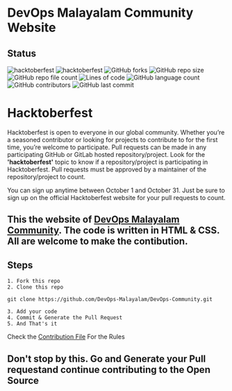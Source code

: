 # DevOps Malayalam Community Website

## Status
![hacktoberfest](https://img.shields.io/badge/DevOps-Community-red)
![hacktoberfest](https://img.shields.io/badge/Hacktoberfest-2021-red)
![GitHub forks](https://img.shields.io/github/forks/DevOps-Malayalam/DevOps-Community?label=Fork&style=flat-square)
![GitHub repo size](https://img.shields.io/github/repo-size/DevOps-Malayalam/DevOps-Community?style=flat-square)
![GitHub repo file count](https://img.shields.io/github/directory-file-count/DevOps-Malayalam/DevOps-Community?style=flat-square)
![Lines of code](https://img.shields.io/tokei/lines/github/DevOps-Malayalam/DevOps-Community?style=flat-square)
![GitHub language count](https://img.shields.io/github/languages/count/DevOps-Malayalam/DevOps-Community?style=flat-square)
![GitHub contributors](https://img.shields.io/github/contributors/DevOps-Malayalam/DevOps-Community?style=flat-square)
![GitHub last commit](https://img.shields.io/github/last-commit/DevOps-Malayalam/DevOps-Community?style=flat-square)

# Hacktoberfest 
Hacktoberfest is open to everyone in our global community. Whether you’re a seasoned contributor or looking for projects to contribute to for the first time, you’re welcome to participate. 
Pull requests can be made in any participating GitHub or GitLab hosted repository/project. Look for the **'hacktoberfest'** topic to know if a repository/project is participating in Hacktoberfest. Pull requests must be approved by a maintainer of the repository/project to count.

You can sign up anytime between October 1 and October 31. Just be sure to sign up on the official Hacktoberfest website for your pull requests to count. 
<br>
## This the website of [DevOps Malayalam Community](https://devopsmalayalam.io). The code is written in HTML & CSS. All are welcome to make the contibution.

## Steps
    1. Fork this repo
    2. Clone this repo
```git clone https://github.com/DevOps-Malayalam/DevOps-Community.git``` <br>

    3. Add your code 
    4. Commit & Generate the Pull Request
    5. And That's it

Check the [Contribution File](/CONTRIBUTING.md) For the Rules
<br>

## Don't stop by this. Go and Generate your Pull requestand continue contributing to the Open Source